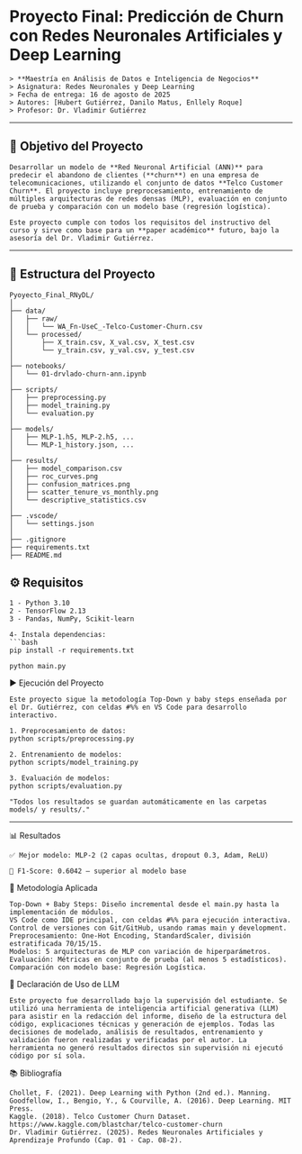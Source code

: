 # Proyecto Final: Predicción de Churn con Redes Neuronales Artificiales y Deep Learning

    > **Maestría en Análisis de Datos e Inteligencia de Negocios**  
    > Asignatura: Redes Neuronales y Deep Learning  
    > Fecha de entrega: 16 de agosto de 2025  
    > Autores: [Hubert Gutiérrez, Danilo Matus, Enllely Roque]  
    > Profesor: Dr. Vladimir Gutiérrez  

---

## 🎯 Objetivo del Proyecto

    Desarrollar un modelo de **Red Neuronal Artificial (ANN)** para predecir el abandono de clientes (**churn**) en una empresa de telecomunicaciones, utilizando el conjunto de datos **Telco Customer Churn**. El proyecto incluye preprocesamiento, entrenamiento de múltiples arquitecturas de redes densas (MLP), evaluación en conjunto de prueba y comparación con un modelo base (regresión logística).

    Este proyecto cumple con todos los requisitos del instructivo del curso y sirve como base para un **paper académico** futuro, bajo la asesoría del Dr. Vladimir Gutiérrez.

---

## 📂 Estructura del Proyecto

    Pyoyecto_Final_RNyDL/
    │
    ├── data/
    │   ├── raw/
    │   │   └── WA_Fn-UseC_-Telco-Customer-Churn.csv
    │   └── processed/
    │       ├── X_train.csv, X_val.csv, X_test.csv
    │       └── y_train.csv, y_val.csv, y_test.csv
    │
    ├── notebooks/
    │   └── 01-drvlado-churn-ann.ipynb
    │
    ├── scripts/
    │   ├── preprocessing.py
    │   ├── model_training.py
    │   └── evaluation.py
    │
    ├── models/
    │   ├── MLP-1.h5, MLP-2.h5, ...
    │   └── MLP-1_history.json, ...
    │
    ├── results/
    │   ├── model_comparison.csv
    │   ├── roc_curves.png
    │   ├── confusion_matrices.png
    │   ├── scatter_tenure_vs_monthly.png
    │   └── descriptive_statistics.csv
    │
    ├── .vscode/
    │   └── settings.json
    │
    ├── .gitignore
    ├── requirements.txt
    ├── README.md
 

## ⚙️ Requisitos
    1 - Python 3.10
    2 - TensorFlow 2.13
    3 - Pandas, NumPy, Scikit-learn

    4- Instala dependencias:
    ```bash
    pip install -r requirements.txt

    python main.py
    
▶️ Ejecución del Proyecto 

    Este proyecto sigue la metodología Top-Down y baby steps enseñada por el Dr. Gutiérrez, con celdas #%% en VS Code para desarrollo interactivo. 

    1. Preprocesamiento de datos:
    python scripts/preprocessing.py

    2. Entrenamiento de modelos:
    python scripts/model_training.py

    3. Evaluación de modelos:
    python scripts/evaluation.py
    
    "Todos los resultados se guardan automáticamente en las carpetas models/ y results/."

--- 
 
 
📊 Resultados 
    
   
    ✅ Mejor modelo: MLP-2 (2 capas ocultas, dropout 0.3, Adam, ReLU)

    🎯 F1-Score: 0.6042 — superior al modelo base

🧠 Metodología Aplicada 

    Top-Down + Baby Steps: Diseño incremental desde el main.py hasta la implementación de módulos.
    VS Code como IDE principal, con celdas #%% para ejecución interactiva.
    Control de versiones con Git/GitHub, usando ramas main y development.
    Preprocesamiento: One-Hot Encoding, StandardScaler, división estratificada 70/15/15.
    Modelos: 5 arquitecturas de MLP con variación de hiperparámetros.
    Evaluación: Métricas en conjunto de prueba (al menos 5 estadísticos).
    Comparación con modelo base: Regresión Logística.
     

🤖 Declaración de Uso de LLM 

    Este proyecto fue desarrollado bajo la supervisión del estudiante. Se utilizó una herramienta de inteligencia artificial generativa (LLM) para asistir en la redacción del informe, diseño de la estructura del código, explicaciones técnicas y generación de ejemplos. Todas las decisiones de modelado, análisis de resultados, entrenamiento y validación fueron realizadas y verificadas por el autor. La herramienta no generó resultados directos sin supervisión ni ejecutó código por sí sola. 
     
📚 Bibliografía 

    Chollet, F. (2021). Deep Learning with Python (2nd ed.). Manning.
    Goodfellow, I., Bengio, Y., & Courville, A. (2016). Deep Learning. MIT Press.
    Kaggle. (2018). Telco Customer Churn Dataset. https://www.kaggle.com/blastchar/telco-customer-churn 
    Dr. Vladimir Gutiérrez. (2025). Redes Neuronales Artificiales y Aprendizaje Profundo (Cap. 01 - Cap. 08-2).
     
